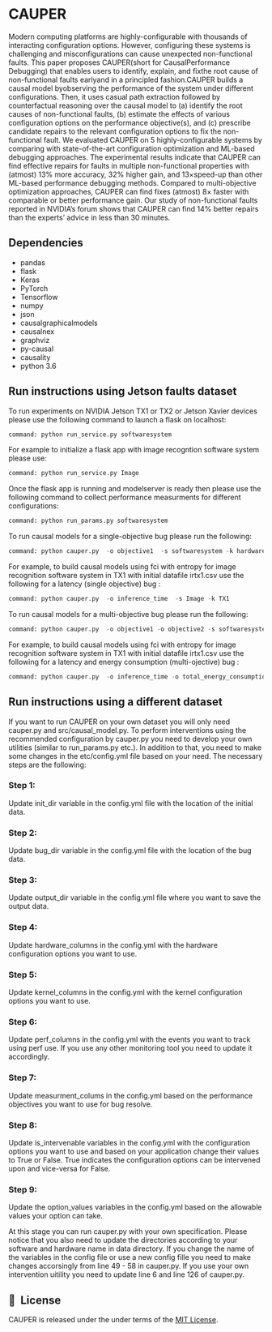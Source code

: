 # CAUPER

Modern computing platforms are highly-configurable with thousands of interacting configuration options. However, configuring these systems is challenging and misconfigurations can cause unexpected non-functional faults. This paper proposes CAUPER(short for CausalPerformance Debugging) that enables users to identify, explain, and fixthe root cause of non-functional faults earlyand in a principled fashion.CAUPER builds a causal model byobserving the performance of the system under different configurations. Then, it uses casual path extraction followed by counterfactual reasoning over the causal model to (a) identify the root causes of non-functional faults, (b) estimate the effects of various configuration options on the performance objective(s), and (c) prescribe candidate repairs to the relevant configuration options to fix the non-functional fault. We evaluated CAUPER on 5 highly-configurable systems by comparing with state-of-the-art configuration optimization and ML-based debugging approaches. The experimental results indicate that CAUPER can find effective repairs for faults in multiple non-functional properties with (atmost) 13% more accuracy, 32% higher gain, and 13×speed-up than other ML-based performance debugging methods. Compared to multi-objective optimization approaches, CAUPER can find fixes (atmost) 8× faster with comparable or better performance gain. Our study of non-functional faults reported in NVIDIA’s forum shows that CAUPER can find 14% better repairs than the experts’ advice in less than 30 minutes.

## Dependencies
* pandas    
* flask 
* Keras 
* PyTorch 
* Tensorflow
* numpy  
* json  
* causalgraphicalmodels 
* causalnex 
* graphviz 
* py-causal 
* causality  
* python 3.6
## Run instructions using Jetson faults dataset
To run experiments on NVIDIA Jetson TX1 or TX2 or Jetson Xavier devices please use the 
following command to launch a flask on localhost:
```python
command: python run_service.py softwaresystem
```
For example to initialize a flask app with image recogntion software system please use:
```python
command: python run_service.py Image
```

Once the flask app is running and modelserver is ready then please use the following command
to collect performance measurments for different configurations: 
```python
command: python run_params.py softwaresystem
```

To run causal models for a single-objective bug please run the following:
```python
command: python cauper.py  -o objective1  -s softwaresystem -k hardwaresystem
```
For example, to build causal models using fci with entropy for image recognition software 
system in TX1 with initial datafile irtx1.csv use the following for a latency (single objective) bug : 
```python
command: python cauper.py  -o inference_time  -s Image -k TX1
```

To run causal models for a multi-objective bug please run the following:
```python
command: python cauper.py  -o objective1 -o objective2 -s softwaresystem -k hardwaresystem
```
For example, to build causal models using fci with entropy for image recognition software 
system in TX1 with initial datafile irtx1.csv use the following for a latency and energy consumption (multi-ojective) bug : 
```python
command: python cauper.py  -o inference_time -o total_energy_consumption -s Image -k TX1
```
## Run instructions using a different dataset
If you want to run CAUPER on your own dataset you will only need cauper.py and src/causal_model.py.
To perform interventions using the recommended configuration by cauper.py you need to develop 
your own utilities (similar to run_params.py etc.). In addition to that, you need to
make some changes in the etc/config.yml file based on your need. The necessary steps are 
the following:

### Step 1:
Update init_dir variable in the config.yml file with the location of the initial data.

### Step 2:
Update bug_dir variable in the config.yml file with the location of the bug data.

### Step 3:
Update output_dir variable in the config.yml file where you want to save the output data.

### Step 4:
Update hardware_columns in the config.yml with the hardware configuration options you want to use.

### Step 5:
Update kernel_columns in the config.yml with the kernel configuration options you want to use.

### Step 6:
Update perf_columns in the config.yml with the events you want to track using perf use. If you use any other monitoring tool you need to update it accordingly.

### Step 7:
Update measurment_colums in the config.yml based on the performance objectives you want to use for bug resolve.

### Step 8:
Update is_intervenable variables in the config.yml with the configuration options you want to use and based on your application change their values to True or False. True indicates the configuration options can be intervened upon and vice-versa for False.

### Step 9: 
Update the option_values variables in the config.yml based on the allowable values your option can take. 

At this stage you can run cauper.py with your own specification. Please notice that you also need to update the directories according to your software and hardware name in data directory. 
If you change the name of the variables in the config file or use a new config fille you need to make changes accorsingly from line 49 - 58 in cauper.py.
If you use your own intervention uitility you need to update line 6 and line 126 of cauper.py.




## 📘&nbsp; License
CAUPER is released under the under terms of the [MIT License](LICENSE).

